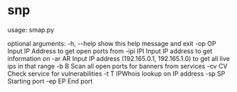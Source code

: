 # snp

usage: smap.py

optional arguments:
  -h, --help  show this help message and exit
  -op OP      Input IP Address to get open ports from
  -ipi IPI    Input IP address to get information on
  -ar AR      Input IP address (192.165.0.1, 192.165.1.0) to get all live ips in that range
  -b B        Scan all open ports for banners from services
  -cv CV      Check service for vulnerabilities
  -t T        IPWhois lookup on IP address
  -sp SP      Starting port
  -ep EP      End port
